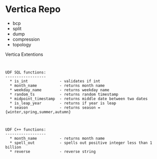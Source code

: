 Vertica Repo
============

  * bcp
  * split
  * dump
  * compression
  * topology


Vertica Extentions
~~~~~~~~~~~~~~~~~~


UDF SQL functions:
------------------
  * is_int              - validates if int
  * month_name          - returns month name
  * weekday_name        - returns weekday name
  * random_ts           - returns random timestamp
  * midpoint_timestamp  - returns middle date between two dates
  * is_leap_year        - returns if year is leap
  * season              - returns season = {winter,spring,summer,autumn} 



UDF C++ functions:
------------------
  * month_name          - returns month name
  * spell_out           - spells out positive integer less than 1 billion 
  * reverse             - reverse string
